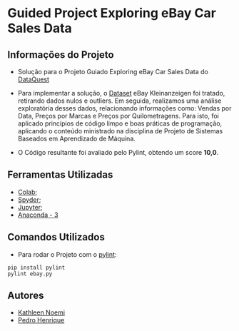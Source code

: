 # Guided Project Exploring eBay Car Sales Data

## Informações do Projeto

* Solução para o Projeto Guiado Exploring eBay Car Sales Data do [DataQuest](https://app.dataquest.io/)

* Para implementar a solução, o [Dataset](https://data.world/data-society/used-cars-data) eBay Kleinanzeigen foi tratado, retirando dados nulos e outliers. Em seguida, realizamos uma análise exploratória desses dados, relacionando informações como: Vendas por Data, Preços por Marcas e Preços por Quilometragens. Para isto, foi aplicado princípios de código limpo e boas práticas de programação, aplicando o conteúdo ministrado na disciplina de Projeto de Sistemas Baseados em Aprendizado de Máquina. 

* O Código resultante foi avaliado pelo Pylint, obtendo um score **10,0**.

## Ferramentas Utilizadas

* [Colab](https://colab.research.google.com);
* [Spyder](https://www.spyder-ide.org);
* [Jupyter](https://jupyter.org);
* [Anaconda - 3](https://www.anaconda.com/products/individual)  

## Comandos Utilizados

* Para rodar o Projeto com o [pylint](https://pypi.org/project/pylint): 
```
pip install pylint
pylint ebay.py
```

## Autores
* [Kathleen Noemi](https://github.com/kathleenrego)
* [Pedro Henrique](https://github.com/pedrohfonseca)
